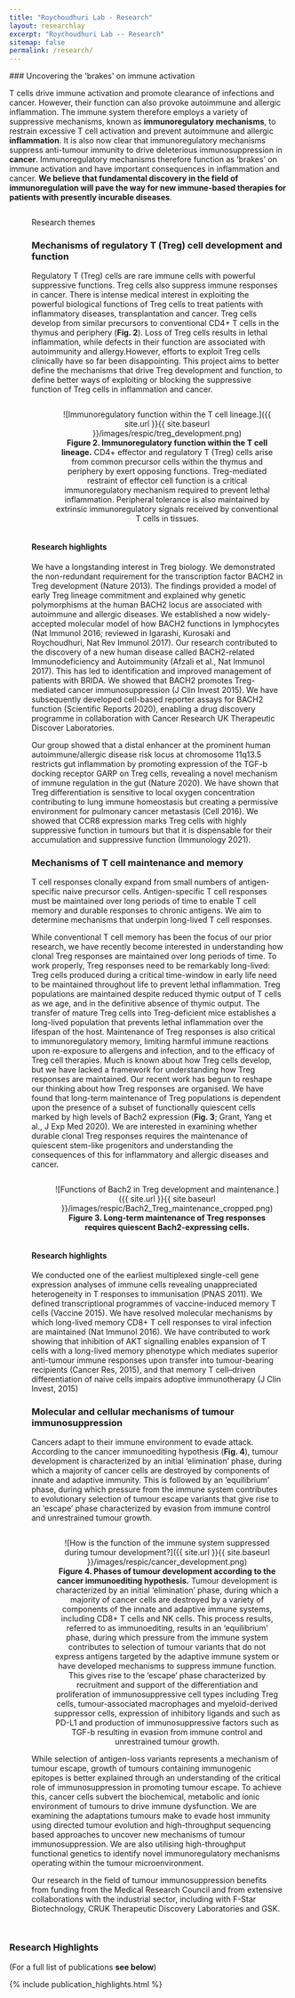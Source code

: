 ```yaml
---
title: "Roychoudhuri Lab - Research"
layout: researchlay
excerpt: "Roychoudhuri Lab -- Research"
sitemap: false
permalink: /research/
---
```


<div id="research_contentid" >
### Uncovering the 'brakes' on immune activation 

T cells drive immune activation and promote clearance of infections and cancer. However, their function can also provoke autoimmune and allergic inflammation. The immune system therefore employs a variety of suppressive mechanisms, known as **immunoregulatory mechanisms**, to restrain excessive T cell activation and prevent autoimmune and allergic **inflammation**. It is also now clear that immunoregulatory mechanisms suppress anti-tumour immunity to drive deleterious immunosuppression in **cancer**. Immunoregulatory mechanisms therefore function as ‘brakes’ on immune activation and have important consequences in inflammation and cancer. **We believe that fundamental discovery in the field of immunoregulation will pave the way for new immune-based therapies for patients with presently incurable diseases**.

<figure style="width:90%; min-width: 350px; display: inline-block; float:none; vertical-align: top; clear: both;>![Clinical responses of advanced metastatic melanoma patients to immune checkpoint inhibitor therapy.]({{ site.url }}{{ site.baseurl }}/images/respic/HodiLancetOncol2016PFS.png)
<figcaption><b>Figure 1. Clinical responses of advanced metastatic melanoma patients to immune checkpoint inhibitor therapy.</b> Progression-free survival (RECIST criteria) of patients with advanced melanoma at a median follow-up of 2 years in all patients assigned to treatment. Responses of individuals randomised to either anti-CTLA-4 (ipilimumab), or combined anti-PD-1 (nivolumab) and anti-CTLA-4 (ipilimumab) treatment groups are shown. Data from Hodi <i>et al., Lancet Oncol</i> 2016)
</figcaption></figure>

A powerful example of the therapeutic significance of immunoregulatory mechanisms is provided by the clinical efficacy of cancer immunotherapies targeting the immune ‘checkpoints’ PD-1 and CTLA-4. These have revolutionised the treatment of patients with certain types of advanced cancer, including metastatic melanoma (Fig. 1). However, these therapies, which are thought to work primarily by affecting CD8+ T cells, are ineffective at inducing durable responses in a majority of patients and a majority of cancer types. There is a need to discover new and mechanistically distinct immunoregulatory mechanisms to drive advances in cancer and inflammatory disease immunotherapy. **A major aim of the fundamental immunology research in the laboratory is to uncover new immunoregulatory mechanisms whose dysregulation in tumours contributes to cancer immunosuppression. A second major aim of the research is to uncover immunoregulatory mechanisms that function to restrict autoimmune and allergic inflammation. The research aims to inform the development of new immune based therapies in the mid-term for patients with autoimmune and allergic inflammation and cancer**.

## Research themes
### Mechanisms of regulatory T (Treg) cell development and function

Regulatory T (Treg) cells are rare immune cells with powerful suppressive functions. Treg cells also suppress immune responses in cancer. There is intense medical interest in exploiting the powerful biological functions of Treg cells to treat patients with inflammatory diseases, transplantation and cancer. Treg cells develop from similar precursors to conventional CD4+ T cells in the thymus and periphery (**Fig. 2**). Loss of Treg cells results in lethal inflammation, while defects in their function are associated with autoimmunity and allergy.However, efforts to exploit Treg cells clinically have so far been disappointing. This project aims to better define the mechanisms that drive Treg development and function, to define better ways of exploiting or blocking the suppressive function of Treg cells in inflammation and cancer.  

<div style="text-align:center">
<figure style="width:90%; min-width: 350px; display: inline-block; float:none; vertical-align: top; clear: both;">![Immunoregulatory function within the T cell lineage.]({{ site.url }}{{ site.baseurl }}/images/respic/treg_development.png)
<figcaption><b>Figure 2. Immunoregulatory function within the T cell lineage.</b> CD4+ effector and regulatory T (Treg) cells arise from common precursor cells within the thymus and periphery by exert opposing functions. Treg-mediated restraint of effector cell function is a critical immunoregulatory mechanism required to prevent lethal inflammation. Peripheral tolerance is also maintained by extrinsic immunoregulatory signals received by conventional T cells in tissues. 
</figcaption></figure>
</div>

#### Research highlights
We have a longstanding interest in Treg biology. We demonstrated the non-redundant requirement for the transcription factor BACH2 in Treg development (Nature 2013). The findings provided a model of early Treg lineage commitment and explained why genetic polymorphisms at the human BACH2 locus are associated with autoimmune and allergic diseases. We established a now widely-accepted molecular model of how BACH2 functions in lymphocytes (Nat Immunol 2016; reviewed in Igarashi, Kurosaki and Roychoudhuri, Nat Rev Immunol 2017). Our research contributed to the discovery of a new human disease called BACH2-related Immunodeficiency and Autoimmunity (Afzali et al., Nat Immunol 2017). This has led to identification and improved management of patients with BRIDA. We showed that BACH2 promotes Treg-mediated cancer immunosuppression (J Clin Invest 2015). We have subsequently developed cell-based reporter assays for BACH2 function (Scientific Reports 2020), enabling a drug discovery programme in collaboration with Cancer Research UK Therapeutic Discover Laboratories.

Our group showed that a distal enhancer at the prominent human autoimmune/allergic disease risk locus at chromosome 11q13.5 restricts gut inflammation by promoting expression of the TGF-b docking receptor GARP on Treg cells, revealing a novel mechanism of immune regulation in the gut (Nature 2020).  We have shown that Treg differentiation is sensitive to local oxygen concentration contributing to lung immune homeostasis but creating a permissive environment for pulmonary cancer metastasis (Cell 2016). We showed that CCR8 expression marks Treg cells with highly suppressive function in tumours but that it is dispensable for their accumulation and suppressive function (Immunology 2021). 

### Mechanisms of T cell maintenance and memory
T cell responses clonally expand from small numbers of antigen-specific naive precursor cells. Antigen-specific T cell responses must be maintained over long periods of time to enable T cell memory and durable responses to chronic antigens. We aim to determine mechanisms that underpin long-lived T cell responses.

While conventional T cell memory has been the focus of our prior research, we have recently become interested in understanding how clonal Treg responses are maintained over long periods of time. To work properly, Treg responses need to be remarkably long-lived: Treg cells produced during a critical time-window in early life need to be maintained throughout life to prevent lethal inflammation. Treg populations are maintained despite reduced thymic output of T cells as we age, and in the definitive absence of thymic output. The transfer of mature Treg cells into Treg-deficient mice establishes a long-lived population that prevents lethal inflammation over the lifespan of the host. Maintenance of Treg responses is also critical to immunoregulatory memory, limiting harmful immune reactions upon re-exposure to allergens and infection, and to the efficacy of Treg cell therapies. Much is known about how Treg cells develop, but we have lacked a framework for understanding how Treg responses are maintained. Our recent work has begun to reshape our thinking about how Treg responses are organised. We have found that long-term maintenance of Treg populations is dependent upon the presence of a subset of functionally quiescent cells marked by high levels of Bach2 expression (**Fig. 3**; Grant, Yang et al., J Exp Med 2020). We are interested in examining whether durable clonal Treg responses requires the maintenance of quiescent stem-like progenitors and understanding the consequences of this for inflammatory and allergic diseases and cancer.

<div style="text-align:center">
<figure style="width:90%; min-width: 350px; display: inline-block; float:none; vertical-align: top; clear: both;">![Functions of Bach2 in Treg development and maintenance.]({{ site.url }}{{ site.baseurl }}/images/respic/Bach2_Treg_maintenance_cropped.png)
<figcaption><b>Figure 3. Long-term maintenance of Treg responses requires quiescent Bach2-expressing cells.</b>  
</figcaption></figure>
</div>

#### Research highlights
We conducted one of the earliest multiplexed single-cell gene expression analyses of immune cells revealing unappreciated heterogeneity in T responses to immunisation (PNAS 2011). We defined transcriptional programmes of vaccine-induced memory T cells (Vaccine 2015). We have resolved molecular mechanisms by which long-lived memory CD8+ T cell responses to viral infection are maintained (Nat Immunol 2016). We have contributed to work showing that inhibition of AKT signalling enables expansion of T cells with a long-lived memory phenotype which mediates superior anti-tumour immune responses upon transfer into tumour-bearing recipients (Cancer Res, 2015), and that memory T cell–driven differentiation of naive cells impairs adoptive immunotherapy (J Clin Invest, 2015)


### Molecular and cellular mechanisms of tumour immunosuppression 

Cancers adapt to their immune environment to evade attack. According to the cancer immunoediting hypothesis (**Fig. 4**), tumour development is characterized by an initial ‘elimination’ phase, during which a majority of cancer cells are destroyed by components of innate and adaptive immunity. This is followed by an ‘equilibrium’ phase, during which pressure from the immune system contributes to evolutionary selection of tumour escape variants that give rise to an ‘escape’ phase characterized by evasion from immune control and unrestrained tumour growth.  

<div style="text-align:center">
<figure style="width:90%; min-width: 350px; display: inline-block; float:none; vertical-align: top; clear: both;">![How is the function of the immune system suppressed during tumour development?]({{ site.url }}{{ site.baseurl }}/images/respic/cancer_development.png)
<figcaption><b>Figure 4. Phases of tumour development according to the cancer immunoediting hypothesis.</b> Tumour development is characterized by an initial ‘elimination’ phase, during which a majority of cancer cells are destroyed by a variety of components of the innate and adaptive immune systems, including CD8+ T cells and NK cells. This process results, referred to as immunoediting, results in an ‘equilibrium’ phase, during which pressure from the immune system contributes to selection of tumour variants that do not express antigens targeted by the adaptive immune system or have developed mechanisms to suppress immune function. This gives rise to the ‘escape’ phase characterized by recruitment and support of the differentiation and proliferation of immunosuppressive cell types including Treg cells, tumour-associated macrophages and myeloid-derived suppressor cells, expression of inhibitory ligands and such as PD-L1 and production of immunosuppressive factors such as TGF-b resulting in evasion from immune control and unrestrained tumour growth.
</figcaption></figure>
</div>
While selection of antigen-loss variants represents a mechanism of tumour escape, growth of tumours containing immunogenic epitopes is better explained through an understanding of the critical role of immunosuppression in promoting tumour escape. To achieve this, cancer cells subvert the biochemical, metabolic and ionic environment of tumours to drive immune dysfunction. We are examining the adaptations tumours make to evade host immunity using directed tumour evolution and high-throughput sequencing based approaches to uncover new mechanisms of tumour immunosuppression. We are also utilising high-throughput functional genetics to identify novel immunoregulatory mechanisms operating within the tumour microenvironment. 

Our research in the field of tumour immunosuppression benefits from funding from the Medical Research Council and from extensive collaborations with the industrial sector, including with F-Star Biotechnology, CRUK Therapeutic Discovery Laboratories and GSK. 

</div>

### Research Highlights
(For a full list of publications **see below**)
<div id="gridid">
{% include publication_highlights.html %}
</div>

